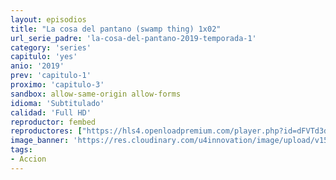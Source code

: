 ```yaml
---
layout: episodios
title: "La cosa del pantano (swamp thing) 1x02"
url_serie_padre: 'la-cosa-del-pantano-2019-temporada-1'
category: 'series'
capitulo: 'yes'
anio: '2019'
prev: 'capitulo-1'
proximo: 'capitulo-3'
sandbox: allow-same-origin allow-forms
idioma: 'Subtitulado'
calidad: 'Full HD'
reproductor: fembed
reproductores: ["https://hls4.openloadpremium.com/player.php?id=dFVTd3dyMXN5dVJENEh0cUNJN0JuTERxZDIyYWJhMGZJVzNWRW1hMm5CZkl1dVFhR1BMSzFnK2VHTnJicXJwQllNbjVGL3ZmWHoxVC9ObVB2U21VOEE9PQ&sub=https://sub.cuevana2.io/vtt-sub/sub7/Swamp.Thing.S01E02.vtt"]
image_banner: 'https://res.cloudinary.com/u4innovation/image/upload/v1564461574/lacosa-banner_cihqgn.jpg'
tags:
- Accion
---
```











